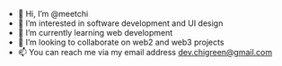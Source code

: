 - 👋 Hi, I’m @meetchi
- 👀 I’m interested in software development and UI design
- 🌱 I’m currently learning web development
- 💞️ I’m looking to collaborate on web2 and web3 projects
- 📫 You can reach me via my email address dev.chigreen@gmail.com

<!---
meetchi/meetchi is a ✨ special ✨ repository because its `README.md` (this file) appears on your GitHub profile.
You can click the Preview link to take a look at your changes.
--->
